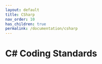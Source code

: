 ```yaml
---
layout: default
title: CSharp
nav_order: 10
has_children: true
permalink: /documentation/csharp
---
```


# C# Coding Standards

